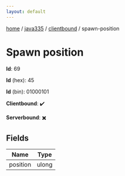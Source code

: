 ```yaml
---
layout: default
---
```


[home](/)  /  [java335](/protocol/java335)  /  [clientbound](/protocol/java335/clientbound)  /  spawn-position

# Spawn position

**Id**: 69

**Id** (hex): 45

**Id** (bin): 01000101

**Clientbound**: ✔️

**Serverbound**: ✖️

## Fields

Name | Type
---|---
position | ulong

